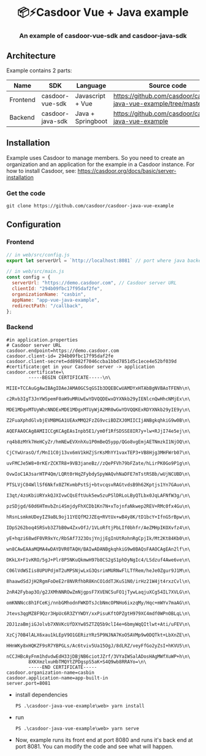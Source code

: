 <h1 align="center" style="border-bottom: none;">📦⚡️Casdoor Vue + Java example</h1>
<h3 align="center">An example of casdoor-vue-sdk and casdoor-java-sdk</h3>

## Architecture

Example contains 2 parts:

| Name     | SDK                | Language         | Source code                                                               |
|----------|--------------------|------------------|---------------------------------------------------------------------------|
| Frontend | casdoor-vue-sdk    | Javascript + Vue | https://github.com/casdoor/casdoor-java-vue-example/tree/master/web       |
| Backend  | casdoor-java-sdk   | Java + Springboot| https://github.com/casdoor/casdoor-java-vue-example                       |

## Installation

Example uses Casdoor to manage members. So you need to create an organization and an application for the example in a Casdoor instance. For how to install Casdoor, see: https://casdoor.org/docs/basic/server-installation

### Get the code

```shell
git clone https://github.com/casdoor/casdoor-java-vue-example
```

## Configuration

### Frontend

```js
// in web/src/config.js
export let serverUrl = `http://localhost:8081` // port where java backend runs
```

```js
// in web/src/main.js
const config = {
  serverUrl: "https://demo.casdoor.com", // Casdoor server URL
  clientId: "294b09fbc17f95daf2fe",
  organizationName: "casbin",
  appName: "app-vue-java-example",
  redirectPath: "/callback",
};
```

### Backend

```properties
#in application.properties
# Casdoor server URL
casdoor.endpoint=https://demo.casdoor.com 
casdoor.client-id= 294b09fbc17f95daf2fe
casdoor.client-secret=dd8982f7046ccba1bbd7851d5c1ece4e52bf039d
#certificate:get in your Casdoor server -> application
casdoor.certificate=\
        -----BEGIN CERTIFICATE-----\n\
        MIIE+TCCAuGgAwIBAgIDAeJAMA0GCSqGSIb3DQEBCwUAMDYxHTAbBgNVBAoTFENh\n\
        c2Rvb3IgT3JnYW5pemF0aW9uMRUwEwYDVQQDEwxDYXNkb29yIENlcnQwHhcNMjEx\n\
        MDE1MDgxMTUyWhcNNDExMDE1MDgxMTUyWjA2MR0wGwYDVQQKExRDYXNkb29yIE9y\n\
        Z2FuaXphdGlvbjEVMBMGA1UEAxMMQ2FzZG9vciBDZXJ0MIICIjANBgkqhkiG9w0B\n\
        AQEFAAOCAg8AMIICCgKCAgEAsInpb5E1/ym0f1RfSDSSE8IR7y+lw+RJjI74e5ej\n\
        rq4b8zMYk7HeHCyZr/hmNEwEVXnhXu1P0mBeQ5ypp/QGo8vgEmjAETNmzkI1NjOQ\n\
        CjCYwUrasO/f/MnI1C0j13vx6mV1kHZjSrKsMhYY1vaxTEP3+VB8Hjg3MHFWrb07\n\
        uvFMCJe5W8+0rKErZCKTR8+9VB3janeBz//zQePFVh79bFZate/hLirPK0Go9P1g\n\
        OvwIoC1A3sarHTP4Qm/LQRt0rHqZFybdySpyWAQvhNaDFE7mTstRSBb/wUjNCUBD\n\
        PTSLVjC04WllSf6Nkfx0Z7KvmbPstSj+btvcqsvRAGtvdsB9h62Kptjs1Yn7GAuo\n\
        I3qt/4zoKbiURYxkQJXIvwCQsEftUuk5ew5zuPSlDRLoLByQTLbx0JqLAFNfW3g/\n\
        pzSDjgd/60d6HTmvbZni4SmjdyFhXCDb1Kn7N+xTojnfaNkwep2REV+RMc0fx4Gu\n\
        hRsnLsmkmUDeyIZ9aBL9oj11YEQfM2JZEq+RVtUx+wB4y8K/tD1bcY+IfnG5rBpw\n\
        IDpS262boq4SRSvb3Z7bB0w4ZxvOfJ/1VLoRftjPbLIf0bhfr/AeZMHpIKOXvfz4\n\
        yE+hqzi68wdF0VR9xYc/RbSAf7323OsjYnjjEgInUtRohnRgCpjIk/Mt2Kt84Kb0\n\
        wn8CAwEAAaMQMA4wDAYDVR0TAQH/BAIwADANBgkqhkiG9w0BAQsFAAOCAgEAn2lf\n\
        DKkLX+F1vKRO/5gJ+Plr8P5NKuQkmwH97b8CS2gS1phDyNgIc4/LSdzuf4Awe6ve\n\
        C06lVdWSIis8UPUPdjmT2uMPSNjwLxG3QsrimMURNwFlLTfRem/heJe0Zgur9J1M\n\
        8haawdSdJjH2RgmFoDeE2r8NVRfhbR8KnCO1ddTJKuS1N0/irHz21W4jt4rxzCvl\n\
        2nR42Fybap3O/g2JXMhNNROwZmNjgpsF7XVENCSuFO1jTywLaqjuXCg54IL7XVLG\n\
        omKNNNcc8h1FCeKj/nnbGMhodnFWKDTsJcbNmcOPNHo6ixzqMy/Hqc+mWYv7maAG\n\
        Jtevs3qgMZ8F9Qzr3HpUc6R3ZYYWDY/xxPisuKftOPZgtH979XC4mdf0WPnOBLqL\n\
        2DJ1zaBmjiGJolvb7XNVKcUfDXYw85ZTZQ5b9clI4e+6bmyWqQItlwt+Ati/uFEV\n\
        XzCj70B4lALX6xau1kLEpV9O1GERizYRz5P9NJNA7KoO5AVMp9w0DQTkt+LbXnZE\n\
        HHnWKy8xHQKZF9sR7YBPGLs/Ac6tviv5Ua15OgJ/8dLRZ/veyFfGo2yZsI+hKVU5\n\
        nCCJHBcAyFnm1hdvdwEdH33jDBjNB6ciotJZrf/3VYaIWSalADosHAgMWfXuWP+h\n\
        8XKXmzlxuHbTMQYtZPDgspS5aK+S4Q9wb8RRAYo=\n\
        -----END CERTIFICATE-----
casdoor.organization-name=casbin
casdoor.application-name=app-built-in
server.port=8081
```

- install dependencies

  ```shell
  PS .\casdoor-java-vue-example\web> yarn install
  ```

- run

  ```shell
  PS .\casdoor-java-vue-example\web> yarn serve
  ```

- Now, example runs its front end at port 8080 and runs it's back end at port 8081. You can modify the code and see what will happen.
